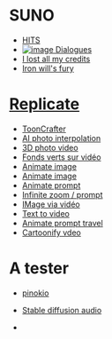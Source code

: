 # SUNO

* [HITS](https://suno.com/playlist/9b0bceb1-cf67-4179-ad6d-a199da62b2bd)
* [![image](https://github.com/Hathorock/.github/assets/7868217/7378a83d-f356-4bef-a724-3f030e44d090)
 Dialogues](https://suno.com/song/c2a4d57a-16a3-4907-a879-88f84bc23cbc)
* [I lost all my credits](https://suno.com/song/32563c85-a241-4536-8fd1-4cb7df3d745c)
* [Iron will's fury](https://suno.com/song/02504260-eaf3-4e21-ad20-cdff56791186)


# [Replicate](https://replicate.com/explore)

* [ToonCrafter](https://replicate.com/fofr/tooncrafter)
* [AI photo interpolation](https://replicate.com/google-research/frame-interpolation)
* [3D photo video](https://replicate.com/pollinations/3d-photo-inpainting)
* [Fonds verts sur vidéo](https://replicate.com/arielreplicate/robust_video_matting)
* [Animate image](https://replicate.com/camenduru/dynami-crafter-576x1024)
* [Animate image](https://replicate.com/ali-vilab/i2vgen-xl)
* [Animate prompt](https://replicate.com/zsxkib/animate-diff)
* [Infinite zoom / prompt](https://replicate.com/arielreplicate/stable_diffusion_infinite_zoom)
* [IMage via vidéo](https://replicate.com/wyhsirius/lia)
* [Text to video](https://replicate.com/cjwbw/videocrafter)
* [Animate prompt travel](https://replicate.com/zsxkib/animatediff-prompt-travel)
* [Cartoonify vdeo](https://replicate.com/sanzgiri/cartoonify_video)

# A tester

* [pinokio](https://pinokio.computer/)

* [Stable diffusion audio](https://www.stableaudio.com/)
* 
